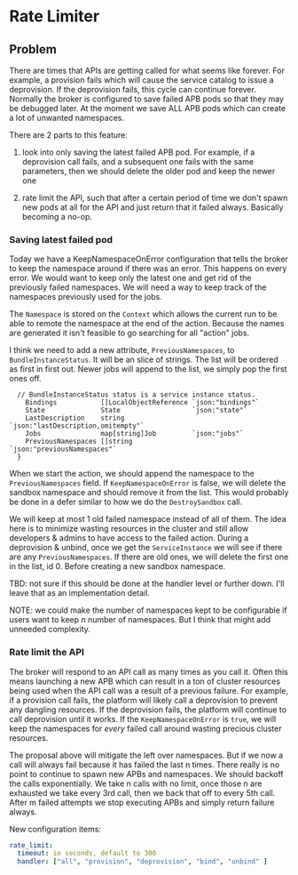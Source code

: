 # Rate Limiter

## Problem

There are times that APIs are getting called for what seems like forever. For
example, a provision fails which will cause the service catalog to issue a
deprovision. If the deprovision fails, this cycle can continue forever.
Normally the broker is configured to save failed APB pods so that they may be
debugged later. At the moment we save ALL APB pods which can create a lot of
unwanted namespaces.

There are 2 parts to this feature:

1) look into only saving the latest failed APB pod. For example, if a
   deprovision call fails, and a subsequent one fails with the same
   parameters, then we should delete the older pod and keep the newer one

2) rate limit the API, such that after a certain period of time we don't
   spawn new pods at all for the API and just return that it failed always.
   Basically becoming a no-op.

### Saving latest failed pod

Today we have a KeepNamespaceOnError configuration that tells the broker to
keep the namespace around if there was an error. This happens on every error.
We would want to keep only the latest one and get rid of the previously failed
namespaces. We will need a way to keep track of the namespaces previously used
for the jobs.

The `Namespace` is stored on the `Context` which allows the current run to be
able to remote the namespace at the end of the action. Because the names are
generated it isn't feasible to go searching for all "action" jobs.

I think we need to add a new attribute, `PreviousNamespaces`, to
`BundleInstanceStatus`. It will be an slice of strings. The list will be ordered
as first in first out. Newer jobs will append to the list, we simply pop the
first ones off.

```
  // BundleInstanceStatus status is a service instance status.
    Bindings           []LocalObjectReference `json:"bindings"`
    State              State                  `json:"state"`
    LastDescription    string                 `json:"lastDescription,omitempty"`
    Jobs               map[string]Job         `json:"jobs"`
    PreviousNamespaces []string               `json:"previousNamespaces"`
  }
```

When we start the action, we should append the namespace to the
`PreviousNamespaces` field. If `KeepNamespaceOnError` is false, we will delete
the sandbox namespace and should remove it from the list. This would probably be
done in a defer similar to how we do the `DestroySandbox` call.

We will keep at most 1 old failed namespace instead of all of them. The idea
here is to minimize wasting resources in the cluster and still allow developers
& admins to have access to the failed action. During a deprovision & unbind,
once we get the `ServiceInstance` we will see if there are any
`PreviousNamespaces`. If there are old ones, we will delete the first one in the
list, id 0. Before creating a new sandbox namespace.

TBD: not sure if this should be done at the handler level or further down. I'll
leave that as an implementation detail.

NOTE: we could make the number of namespaces kept to be configurable if users
want to keep _n_ number of namespaces. But I think that might add unneeded
complexity.

### Rate limit the API

The broker will respond to an API call as many times as you call it. Often this
means launching a new APB which can result in a ton of cluster resources being
used when the API call was a result of a previous failure. For example, if a
provision call fails, the platform will likely call a deprovision to prevent any
dangling resources. If the deprovision fails, the platform will continue to call
deprovision until it works. If the `KeepNamespaceOnError` is `true`, we will
keep the namespaces for *every* failed call around wasting precious cluster
resources.

The proposal above will mitigate the left over namespaces. But if we now a call
will always fail because it has failed the last n times. There really is no
point to continue to spawn new APBs and namespaces. We should backoff the calls
exponentially. We take n calls with no limit, once those n are exhausted we take
every 3rd call, then we back that off to every 5th call. After m failed attempts
we stop executing APBs and simply return failure always.

New configuration items:

```yaml
rate_limit:
  timeout: in seconds, default to 300
  handler: ["all", "provision", "deprovision", "bind", "unbind" ]
```
